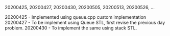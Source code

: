 20200425, 20200427, 20200430, 20200505, 20200513, 20200526, ... 

20200425 - Implemented using queue.cpp custom implementation
20200427 - To be implement using Queue STL, first revise the previous day problem.
20200430 - To implement the same using stack STL.
